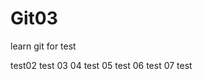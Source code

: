 # Git03

learn git for test


test02
test 03
04 test
05 test
06 test
07 test
































































